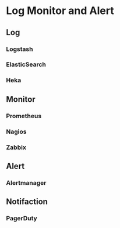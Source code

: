 # Log Monitor and Alert

## Log

### Logstash

### ElasticSearch

### Heka


## Monitor

### Prometheus

### Nagios

### Zabbix

## Alert

### Alertmanager

## Notifaction

### PagerDuty